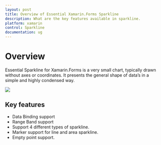 ```yaml
---
layout: post
title: Overview of Essential Xamarin.Forms Sparkline
description: What are the key features available in sparkline.
platform: xamarin
control: Sparkline
documentation: ug
---
```


# Overview

Essential Sparkline for Xamarin.Forms is a very small chart, typically drawn without axes or coordinates. It presents the general shape of data’s in a simple and highly condensed way.

![](Overview_images/Overview.png)


## Key features

* Data Binding support
* Range Band support
* Support 4 different types of sparkline.
* Marker support for line and area sparkline.
* Empty point support.
